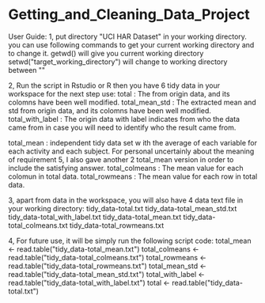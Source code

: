 Getting_and_Cleaning_Data_Project
=================================

User Guide:
1, put directory "UCI HAR Dataset" in your working directory.
    you can use following commands to get your current working directory and to change it.
getwd() will give you current working directory
setwd("target_working_directory")  will change to working directory between ""

2, Run the script in Rstudio or R then you have 6 tidy data in your workspace for the next step use:
total : The from origin data, and its colomns have been well modified.
total_mean_std : The extracted mean and std from origin data, and its colomns have been well modified.
total_with_label : The origin data with label indicates from who the data came from in case you will need to identify who the result came from.

total_mean : independent tidy data set w ith the average of each variable for each activity and each subject. For personal uncertainly about the meaning of requirement 5, I also gave another 2 total_mean version in order to include the satisfying answer.
total_colmeans : The mean value for each colomun in total data.
total_rowmeans : The mean value for each row in total data.


3, apart from data in the workspace, you will also have 4 data text file in your working directory:
tidy_data-total.txt
tidy_data-total_mean_std.txt
tidy_data-total_with_label.txt
tidy_data-total_mean.txt
tidy_data-total_colmeans.txt
tidy_data-total_rowmeans.txt

4, For future use, it will be simply run the following script code:
total_mean <- read.table("tidy_data-total_mean.txt")
total_colmeans <- read.table("tidy_data-total_colmeans.txt")
total_rowmeans <- read.table("tidy_data-total_rowmeans.txt")
total_mean_std <- read.table("tidy_data-total_mean_std.txt")
total_with_label <- read.table("tidy_data-total_with_label.txt")
total <- read.table("tidy_data-total.txt")

